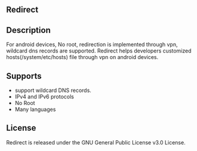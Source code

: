 ## Redirect

Description
------------

For android devices, No root, redirection is implemented through vpn, wildcard dns records are supported. Redirect helps developers customized hosts(/system/etc/hosts) file through vpn on android devices.

Supports
--------

* support wildcard DNS records.
* IPv4 and IPv6 protocols
* No Root
* Many languages

License
-------

Redirect is released under the GNU General Public License v3.0 License.
